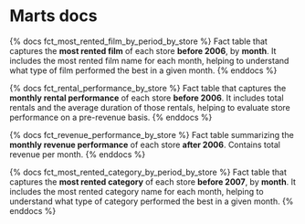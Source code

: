 # Marts docs
{% docs fct_most_rented_film_by_period_by_store %}
Fact table that captures the **most rented film** of each store **before 2006**, by **month**. It includes the most rented film name for each month, helping to understand what type of film performed the best in a given month.
{% enddocs %}

{% docs fct_rental_performance_by_store %}
Fact table that captures the **monthly rental performance** of each store **before 2006**. It includes total rentals and the average duration of those rentals, helping to evaluate store performance on a pre-revenue basis.
{% enddocs %}

{% docs fct_revenue_performance_by_store %}
Fact table summarizing the **monthly revenue performance** of each store **after 2006**. Contains total revenue per month.
{% enddocs %}

{% docs fct_most_rented_category_by_period_by_store %}
Fact table that captures the **most rented category** of each store **before 2007**, by **month**. It includes the most rented category name for each month, helping to understand what type of category performed the best in a given month.
{% enddocs %}

